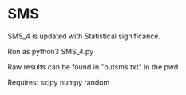 # SMS

SMS_4 is updated with Statistical significance.

Run as python3 SMS_4.py

Raw results can be found in "outsms.txt" in the pwd

Requires:
  scipy
  numpy
  random


